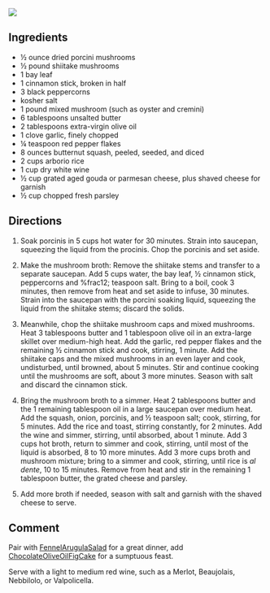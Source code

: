 <div id="wikitext">

<div>

[![](http://wiki.tamouse.org?n=uploads.Recipes.MushroomAndSquashRisotto.ItalianDinnerParty.jpg)](http://wiki.tamouse.org?n=uploads.Recipes.MushroomAndSquashRisotto.ItalianDinnerParty.png)

</div>

<span id="ingredients"></span>

Ingredients
-----------

-   ½ ounce dried porcini mushrooms
-   ½ pound shiitake mushrooms
-   1 bay leaf
-   1 cinnamon stick, broken in half
-   3 black peppercorns
-   kosher salt
-   1 pound mixed mushroom (such as oyster and cremini)
-   6 tablespoons unsalted butter
-   2 tablespoons extra-virgin olive oil
-   1 clove garlic, finely chopped
-   ¼ teaspoon red pepper flakes
-   8 ounces butternut squash, peeled, seeded, and diced
-   2 cups arborio rice
-   1 cup dry white wine
-   ½ cup grated aged gouda or parmesan cheese, plus shaved cheese for
    garnish
-   ½ cup chopped fresh parsley

<span id="directions"></span>

Directions
----------

1.  Soak porcinis in 5 cups hot water for 30 minutes. Strain into
    saucepan, squeezing the liquid from the procinis. Chop the porcinis
    and set aside.
    <div class="vspace">

    </div>

2.  Make the mushroom broth: Remove the shiitake stems and transfer to a
    separate saucepan. Add 5 cups water, the bay leaf, ½ cinnamon stick,
    peppercorns and %frac12; teaspoon salt. Bring to a boil, cook 3
    minutes, then remove from heat and set aside to infuse, 30 minutes.
    Strain into the saucepan with the porcini soaking liquid, squeezing
    the liquid from the shiitake stems; discard the solids.
    <div class="vspace">

    </div>

3.  Meanwhile, chop the shiitake mushroom caps and mixed mushrooms. Heat
    3 tablespoons butter and 1 tablespoon olive oil in an extra-large
    skillet over medium-high heat. Add the garlic, red pepper flakes and
    the remaining ½ cinnamon stick and cook, stirring, 1 minute. Add the
    shiitake caps and the mixed mushrooms in an even layer and cook,
    undisturbed, until browned, about 5 minutes. Stir and continue
    cooking until the mushrooms are soft, about 3 more minutes. Season
    with salt and discard the cinnamon stick.
    <div class="vspace">

    </div>

4.  Bring the mushroom broth to a simmer. Heat 2 tablespoons butter and
    the 1 remaining tablespoon oil in a large saucepan over medium heat.
    Add the squash, onion, porcinis, and ½ teaspoon salt; cook,
    stirring, for 5 minutes. Add the rice and toast, stirring
    constantly, for 2 minutes. Add the wine and simmer, stirring, until
    absorbed, about 1 minute. Add 3 cups hot broth, return to simmer and
    cook, stirring, until most of the liquid is absorbed, 8 to 10 more
    minutes. Add 3 more cups broth and mushroom mixture; bring to a
    simmer and cook, stirring, until rice is *al dente*, 10 to 15
    minutes. Remove from heat and stir in the remaining 1 tablespoon
    butter, the grated cheese and parsley.
    <div class="vspace">

    </div>

5.  Add more broth if needed, season with salt and garnish with the
    shaved cheese to serve.

<div class="vspace">

</div>

Comment
-------

Pair with <span
class="wikiword">[FennelArugulaSalad](http://wiki.tamouse.org?n=Recipes.FennelArugulaSalad?action=print)</span>
for a great dinner, add <span
class="wikiword">[ChocolateOliveOilFigCake](http://wiki.tamouse.org?n=Recipes.ChocolateOliveOilFigCake?action=print)</span>
for a sumptuous feast.

Serve with a light to medium red wine, such as a Merlot, Beaujolais,
Nebbilolo, or Valpolicella.

<div class="vspace">

</div>

<div style="display: none;">

Summary:a very tasty sounding Italian dish fit for a dinner party
Parent:(Recipes.)<span
class="wikiword">[MainDishes](http://wiki.tamouse.org?n=Recipes.MainDishes?action=print)</span>
includeme:[MainDishes](http://wiki.tamouse.org?n=Recipes.MainDishes?action=print)
Source: Food Network Magazine, October 2012, Page 131
Categories:[Recipes](http://wiki.tamouse.org?n=Category.Recipes),[MainDish](http://wiki.tamouse.org?n=Category.MainDish),[ItalianCuisine](http://wiki.tamouse.org?n=Category.ItalianCuisine)
Tags: mushrooms, rice, risotto, shiitake, porcini, crimini

</div>

</div>

